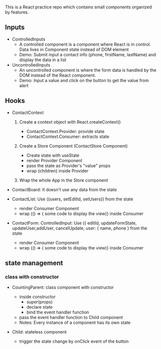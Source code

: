 This is a React practice repo which contains small components organized by features.

## Inputs

- ControlledInputs
  - A controlled component is a component where React is in control. Data lives in Component state instead of DOM element
  - Demo: Submit input a contact info (phone, firstName, lastName) and display the data in a list
- UncontrolledInputs
  - An uncontrolled component is where the form data is handled by the DOM instead of the React component.
  - Demo: Input a value and click on the button to get the value from alert

## Hooks

- ContactContext

  1. Create a context object with React.createContext()

     - ContactContext.Provider: provide state
     - ContactContext.Consumer: extracts state

  2. Create a Store Component (ContactStore Component)

     - Create state with useState
     - render Provider Component
     - pass the state as Provider's "value" props
     - wrap {children} inside Provider

  3. Wrap the whole App in the Store component <br/>

- ContactBoard: It doesn't use any data from the state
- ContactList: Use ({users, setEditId, setUsers}) from the state

  - render Consumer Component
  - wrap {() => ( some code to display the view)} inside Consumer

- ContactForm: ControlledInput: Use ({ editId, updateFormState, updateUser,addUser, cancelUpdate, user: { name, phone } from the state
  - render Consumer Component
  - wrap {() => ( some code to display the view)} inside Consumer

## state management

### class with constructor

- CountingParent: class component with constructor

  - inside constructor
    - super(props)
    - declare state
    - bind the event handler function
  - pass the event handler function to Child component
  - Notes: Every instance of a component has its own state

- Child: stateless component
  - trigger the state change by onClick event of the button

